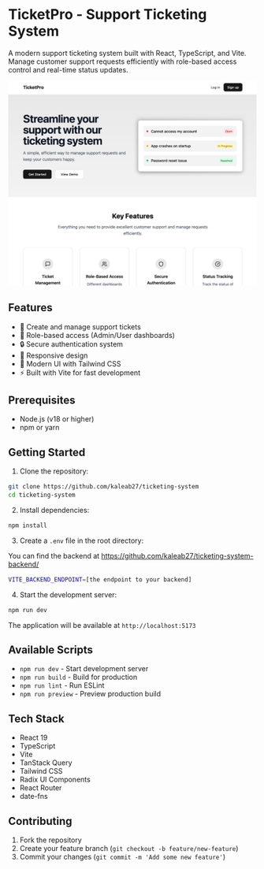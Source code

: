 # TicketPro - Support Ticketing System

A modern support ticketing system built with React, TypeScript, and Vite. Manage customer support requests efficiently with role-based access control and real-time status updates.

![TicketPro Screenshot](screenshot.png)

## Features

- 🎫 Create and manage support tickets
- 👥 Role-based access (Admin/User dashboards)
- 🔒 Secure authentication system
- 📱 Responsive design
- 🎨 Modern UI with Tailwind CSS
- ⚡ Built with Vite for fast development

## Prerequisites

- Node.js (v18 or higher)
- npm or yarn

## Getting Started

1. Clone the repository:

```bash
git clone https://github.com/kaleab27/ticketing-system
cd ticketing-system
```

2. Install dependencies:

```bash
npm install
```

3. Create a `.env` file in the root directory:

You can find the backend at https://github.com/kaleab27/ticketing-system-backend/

```bash
VITE_BACKEND_ENDPOINT=[the endpoint to your backend]
```

4. Start the development server:

```bash
npm run dev
```

The application will be available at `http://localhost:5173`

## Available Scripts

- `npm run dev` - Start development server
- `npm run build` - Build for production
- `npm run lint` - Run ESLint
- `npm run preview` - Preview production build

## Tech Stack

- React 19
- TypeScript
- Vite
- TanStack Query
- Tailwind CSS
- Radix UI Components
- React Router
- date-fns

## Contributing

1. Fork the repository
2. Create your feature branch (`git checkout -b feature/new-feature`)
3. Commit your changes (`git commit -m 'Add some new feature'`)
